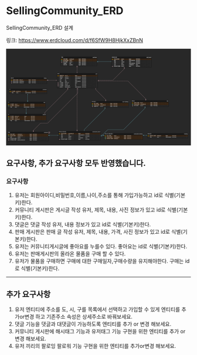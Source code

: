 # SellingCommunity_ERD

SellingCommunity_ERD 설계

링크: https://www.erdcloud.com/d/f6SfW9H8HjkXxZBnN

![ERD](./image.png)

요구사항, 추가 요구사항 모두 반영했습니다.
---

### 요구사항

1. 유저는 회원아이디,비밀번호,이름,나이,주소를 통해 가입가능하고 id로 식별(기본키)한다.
2. 커뮤니티 게시판은 게시글 작성 유저, 제목, 내용, 사진 정보가 있고 id로 식별(기본키)한다.
3. 댓글은 댓글 작성 유저, 내용 정보가 있고 id로 식별(기본키)한다.
4. 판매 게시판은 판매 글 작성 유저, 제목, 내용, 가격, 사진 정보가 있고 id로 식별(기본키)한다.
5. 유저는 커뮤니티게시글에 좋아요를 누를수 있다. 좋아요는 id로 식별(기본키)한다.
6. 유저는 판매게시판의 올라온 물품을 구매 할 수 있다.
7. 유저가 물품을 구매하면 구매에 대한 구매일자,구매수량을 유지해야한다. 구매는 id로 식별(기본키)한다.

---

## 추가 요구사항

1. 유저 엔티티에 주소를 도, 시, 구를 목록에서 선택하고 가입할 수 있게 엔티티를 추가or변경 하고 기존주소 속성은 상세주소로 바꿔보세요.
2. 댓글 기능을 댓글과 대댓글이 가능하도록 엔티티를 추가 or 변경 해보세요.
3. 커뮤니티 게시판에 해시태그 기능과 유저태그 기능 구현을 위한 엔티티를 추가 or 변경 해보세요.
4. 유저 끼리의 팔로잉 팔로워 기능 구현을 위한 엔티티를 추가or변경 해보세요.
